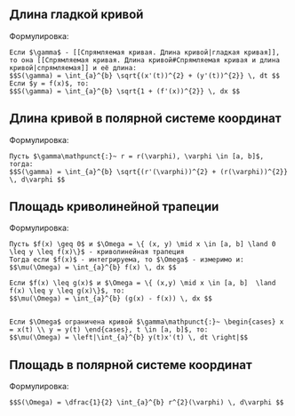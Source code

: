 ## Длина гладкой кривой
Формулировка:
```spoiler-markdown
Если $\gamma$ - [[Спрямляемая кривая. Длина кривой|гладкая кривая]], то она [[Спрямляемая кривая. Длина кривой#Спрямляемая кривая и длина кривой|спрямляемая]] и её длина:
$$S(\gamma) = \int_{a}^{b} \sqrt{(x'(t))^{2} + (y'(t))^{2}} \, dt $$
Если $y = f(x)$, то:
$$S(\gamma) = \int_{a}^{b} \sqrt{1 + (f'(x))^{2}} \, dx $$
```

## Длина кривой в полярной системе координат
Формулировка:
```spoiler-markdown
Пусть $\gamma\mathpunct{:}~ r = r(\varphi), \varphi \in [a, b]$, тогда:
$$S(\gamma) = \int_{a}^{b} \sqrt{(r'(\varphi))^{2} + (r(\varphi))^{2}} \, d\varphi $$
```

## Площадь криволинейной трапеции
Формулировка:
```spoiler-markdown
Пусть $f(x) \geq 0$ и $\Omega = \{ (x, y) \mid x \in [a, b] \land 0 \leq y \leq f(x)\}$ - криволинейная трапеция
Тогда если $f(x)$ - интегрируема, то $\Omega$ - измеримо и:
$$\mu(\Omega) = \int_{a}^{b} f(x) \, dx $$

Если $f(x) \leq g(x)$ и $\Omega = \{ (x,y) \mid x \in [a, b]  \land f(x) \leq y \leq g(x)\}$, то:
$$\mu(\Omega) = \int_{a}^{b} (g(x) - f(x)) \, dx $$


Если $\Omega$ ограничена кривой $\gamma\mathpunct{:}~ \begin{cases} x = x(t) \\ y = y(t) \end{cases}, t \in [a, b]$, то:
$$\mu(\Omega) = \left|\int_{a}^{b} y(t)x'(t) \, dt \right|$$
```

## Площадь в полярной системе координат
Формулировка:
```spoiler-markdown
$$S(\Omega) = \dfrac{1}{2} \int_{a}^{b} r^{2}(\varphi) \, d\varphi $$
```